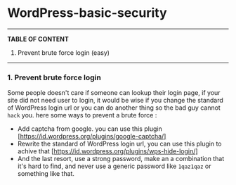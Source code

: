 # WordPress-basic-security
-----
**TABLE OF CONTENT**
1. Prevent brute force login (easy)

-----

### 1. Prevent brute force login
Some people doesn't care if someone can lookup their login page, if your site did not need user to login, it would be wise if you change the standard of WordPress login url or you can do another thing so the bad guy cannot `hack` you. here some ways to prevent a brute force :
- Add captcha from google. you can use this plugin [https://id.wordpress.org/plugins/google-captcha/]
- Rewrite the standard of WordPress login url, you can use this plugin to achive that [https://id.wordpress.org/plugins/wps-hide-login/]
- And the last resort, use a strong password, make an a combination that it's hard to find, and never use a generic password like `1qaz1qaz` or something like that.
